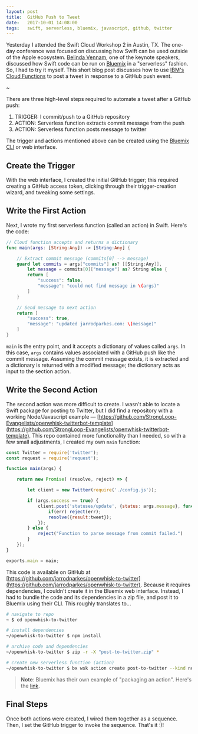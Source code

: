 ```yaml
---
layout: post
title:  GitHub Push to Tweet
date:   2017-10-01 14:08:00
tags:   swift, serverless, bluemix, javascript, github, twitter
---
```


Yesterday I attended the Swift Cloud Workshop 2 in Austin, TX. The one-day conference was focused on discussing how Swift can be used outside of the Apple ecosystem. [Belinda Vennam](https://twitter.com/BeeMarieV), one of the keynote speakers, discussed how Swift code can be run on [Bluemix](http://bluemix.net/) in a "serverless" fashion. So, I had to try it myself. This short blog post discusses how to use [IBM's Cloud Functions](https://www.ibm.com/cloud-computing/bluemix/openwhisk) to post a tweet in response to a GitHub push event.

~

There are three high-level steps required to automate a tweet after a GitHub push:

1. TRIGGER: I commit/push to a GitHub repository
2. ACTION: Serverless function extracts commit message from the push
3. ACTION: Serverless function posts message to twitter

The trigger and actions mentioned above can be created using the [Bluemix CLI](https://console.bluemix.net/openwhisk/learn/cli) or web interface.

## Create the Trigger

With the web interface, I created the initial GitHub trigger; this required creating a GitHub access token, clicking through their trigger-creation wizard, and tweaking some settings.

## Write the First Action

Next, I wrote my first serverless function (called an action) in Swift. Here's the code:

```swift
// Cloud function accepts and returns a dictionary
func main(args: [String:Any]) -> [String:Any] {

    // Extract commit message (commits[0] --> message)
    guard let commits = args["commits"] as? [[String:Any]],
        let message = commits[0]["message"] as? String else {
        return [
            "success": false,
            "message": "could not find message in \(args)"
        ]
    }

    // Send message to next action
    return [
        "success": true,
        "message": "updated jarrodparkes.com: \(message)"
    ]
}
```

`main` is the entry point, and it accepts a dictionary of values called `args`. In this case, `args` contains values associated with a GitHub push like the commit message. Assuming the commit message exists, it is extracted and a dictionary is returned with a modified message; the dictionary acts as input to the section action.

## Write the Second Action

The second action was more difficult to create. I wasn't able to locate a Swift package for posting to Twitter, but I did find a repository with a working Node/Javascript example — [https://github.com/StrongLoop-Evangelists/openwhisk-twitterbot-template](https://github.com/StrongLoop-Evangelists/openwhisk-twitterbot-template). This repo contained more functionality than I needed, so with a few small adjustments, I created my own `main` function:

```javascript
const Twitter = require('twitter');
const request = require('request');

function main(args) {

	return new Promise( (resolve, reject) => {

		let client = new Twitter(require('./config.js'));		

		if (args.success == true) {
			client.post('statuses/update', {status: args.message}, function(err, tweet, response) {
	            if(err) reject(err);
	            resolve({result:tweet});
	        });
		} else {
			reject("Function to parse message from commit failed.")
		}
	});
}

exports.main = main;
```

This code is available on GitHub at [https://github.com/jarrodparkes/openwhisk-to-twitter](https://github.com/jarrodparkes/openwhisk-to-twitter). Because it requires dependencies, I couldn't create it in the Bluemix web interface. Instead, I had to bundle the code and its dependencies in a zip file, and post it to Bluemix using their CLI. This roughly translates to...

```bash
# navigate to repo
~ $ cd openwhisk-to-twitter

# install dependencies
~/openwhisk-to-twitter $ npm install

# archive code and dependencies
~/openwhisk-to-twitter $ zip -r -X "post-to-twitter.zip" *

# create new serverless function (action)
~/openwhisk-to-twitter $ bx wsk action create post-to-twitter --kind nodejs:6 post-to-twitter.zip
```

> **Note**: Bluemix has their own example of "packaging an action". Here's the [link](https://console.bluemix.net/docs/openwhisk/openwhisk_actions.html#openwhisk_actions).

## Final Steps

Once both actions were created, I wired them together as a sequence. Then, I set the GitHub trigger to invoke the sequence. That's it :)!
